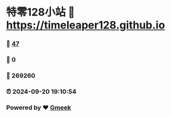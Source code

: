 # 特零128小站 :link: https://timeleaper128.github.io 
### :page_facing_up: [47](https://timeleaper128.github.io/tag.html) 
### :speech_balloon: 0 
### :hibiscus: 269260 
### :alarm_clock: 2024-09-20 19:10:54 
### Powered by :heart: [Gmeek](https://github.com/Meekdai/Gmeek)
